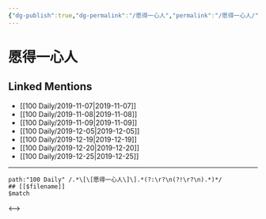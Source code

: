 ```yaml
---
{"dg-publish":true,"dg-permalink":"/愿得一心人","permalink":"/愿得一心人/","created":"2023-03-30T16:27:54.000+08:00","updated":"2023-03-30T16:27:55.000+08:00"}
---
```


# 愿得一心人

## Linked Mentions
- [[100 Daily/2019-11-07\|2019-11-07]]
- [[100 Daily/2019-11-08\|2019-11-08]]
- [[100 Daily/2019-11-09\|2019-11-09]]
- [[100 Daily/2019-12-05\|2019-12-05]]
- [[100 Daily/2019-12-19\|2019-12-19]]
- [[100 Daily/2019-12-20\|2019-12-20]]
- [[100 Daily/2019-12-25\|2019-12-25]]


---

```expander
path:"100 Daily" /.*\[\[愿得一心人\]\].*(?:\r?\n(?!\r?\n).*)*/
## [[$filename]]
$match
```

<-->